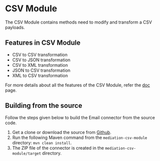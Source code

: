 # CSV Module

The CSV Module contains methods need to modify and transform a CSV payloads. 

## Features in CSV Module

- CSV to CSV transformation
- CSV to JSON transformation 
- CSV to XML transformation 
- JSON to CSV transformation
- XML to CSV transformation

For more details about all the features of the CSV Module, refer the [doc](/docs/doc.md) page.

## Building from the source

Follow the steps given below to build the Email connector from the source code.

1. Get a clone or download the source from [Github](https://github.com/tharakamd/mediation-csv-module).
2. Run the following Maven command from the `mediation-csv-module` directory: `mvn clean install`.
3. The ZIP file of the connector is created in the `mediation-csv-module/target` directory.
